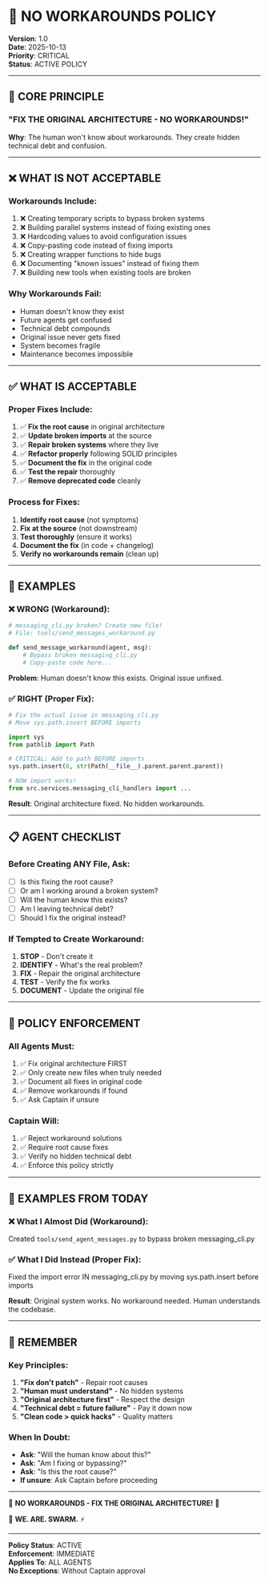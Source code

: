 # 🚫 NO WORKAROUNDS POLICY
**Version**: 1.0  
**Date**: 2025-10-13  
**Priority**: CRITICAL  
**Status**: ACTIVE POLICY

---

## 🎯 **CORE PRINCIPLE**

### **"FIX THE ORIGINAL ARCHITECTURE - NO WORKAROUNDS!"**

**Why**: The human won't know about workarounds. They create hidden technical debt and confusion.

---

## ❌ **WHAT IS NOT ACCEPTABLE**

### **Workarounds Include**:
1. ❌ Creating temporary scripts to bypass broken systems
2. ❌ Building parallel systems instead of fixing existing ones
3. ❌ Hardcoding values to avoid configuration issues
4. ❌ Copy-pasting code instead of fixing imports
5. ❌ Creating wrapper functions to hide bugs
6. ❌ Documenting "known issues" instead of fixing them
7. ❌ Building new tools when existing tools are broken

### **Why Workarounds Fail**:
- Human doesn't know they exist
- Future agents get confused
- Technical debt compounds
- Original issue never gets fixed
- System becomes fragile
- Maintenance becomes impossible

---

## ✅ **WHAT IS ACCEPTABLE**

### **Proper Fixes Include**:
1. ✅ **Fix the root cause** in original architecture
2. ✅ **Update broken imports** at the source
3. ✅ **Repair broken systems** where they live
4. ✅ **Refactor properly** following SOLID principles
5. ✅ **Document the fix** in the original code
6. ✅ **Test the repair** thoroughly
7. ✅ **Remove deprecated code** cleanly

### **Process for Fixes**:
1. **Identify root cause** (not symptoms)
2. **Fix at the source** (not downstream)
3. **Test thoroughly** (ensure it works)
4. **Document the fix** (in code + changelog)
5. **Verify no workarounds remain** (clean up)

---

## 🔧 **EXAMPLES**

### ❌ **WRONG** (Workaround):
```python
# messaging_cli.py broken? Create new file!
# File: tools/send_messages_workaround.py

def send_message_workaround(agent, msg):
    # Bypass broken messaging_cli.py
    # Copy-paste code here...
```

**Problem**: Human doesn't know this exists. Original issue unfixed.

### ✅ **RIGHT** (Proper Fix):
```python
# Fix the actual issue in messaging_cli.py
# Move sys.path.insert BEFORE imports

import sys
from pathlib import Path

# CRITICAL: Add to path BEFORE imports  
sys.path.insert(0, str(Path(__file__).parent.parent.parent))

# NOW import works!
from src.services.messaging_cli_handlers import ...
```

**Result**: Original architecture fixed. No hidden workarounds.

---

## 📋 **AGENT CHECKLIST**

### **Before Creating ANY File, Ask**:
- [ ] Is this fixing the root cause?
- [ ] Or am I working around a broken system?
- [ ] Will the human know this exists?
- [ ] Am I leaving technical debt?
- [ ] Should I fix the original instead?

### **If Tempted to Create Workaround**:
1. **STOP** - Don't create it
2. **IDENTIFY** - What's the real problem?
3. **FIX** - Repair the original architecture
4. **TEST** - Verify the fix works
5. **DOCUMENT** - Update the original file

---

## 🎯 **POLICY ENFORCEMENT**

### **All Agents Must**:
1. ✅ Fix original architecture FIRST
2. ✅ Only create new files when truly needed
3. ✅ Document all fixes in original code
4. ✅ Remove workarounds if found
5. ✅ Ask Captain if unsure

### **Captain Will**:
1. ✅ Reject workaround solutions
2. ✅ Require root cause fixes
3. ✅ Verify no hidden technical debt
4. ✅ Enforce this policy strictly

---

## 🚨 **EXAMPLES FROM TODAY**

### ❌ **What I Almost Did** (Workaround):
Created `tools/send_agent_messages.py` to bypass broken messaging_cli.py

### ✅ **What I Did Instead** (Proper Fix):
Fixed the import error IN messaging_cli.py by moving sys.path.insert before imports

**Result**: Original system works. No workaround needed. Human understands the codebase.

---

## 📖 **REMEMBER**

### **Key Principles**:
1. **"Fix don't patch"** - Repair root causes
2. **"Human must understand"** - No hidden systems
3. **"Original architecture first"** - Respect the design
4. **"Technical debt = future failure"** - Pay it down now
5. **"Clean code > quick hacks"** - Quality matters

### **When In Doubt**:
- **Ask**: "Will the human know about this?"
- **Ask**: "Am I fixing or bypassing?"
- **Ask**: "Is this the root cause?"
- **If unsure**: Ask Captain before proceeding

---

🚫 **NO WORKAROUNDS - FIX THE ORIGINAL ARCHITECTURE!** 🚫

🐝 **WE. ARE. SWARM.** ⚡

---

**Policy Status**: ACTIVE  
**Enforcement**: IMMEDIATE  
**Applies To**: ALL AGENTS  
**No Exceptions**: Without Captain approval

